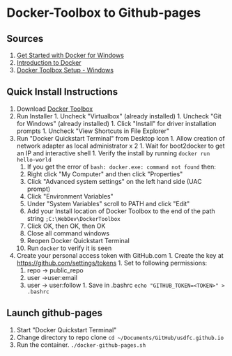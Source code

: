 # Docker-Toolbox to Github-pages

## Sources
  1. [Get Started with Docker for Windows](https://docs.docker.com/windows/)
  1. [Introduction to Docker](https://fast.wistia.net/embed/iframe/u3w34ozv6x)
  1. [Docker Toolbox Setup - Windows](https://rominirani.com/2015/08/15/docker-toolbox-setup-windows/)

## Quick Install Instructions
  1. Download [Docker Toolbox](https://www.docker.com/products/docker-toolbox)
  1. Run Installer
    1. Uncheck "Virtualbox" (already installed)
    1. Uncheck "Git for Windows" (already installed)
    1. Click "Install" for driver installation prompts
    1. Uncheck "View Shortcuts in File Explorer"
  1. Run "Docker Quickstart Terminal" from Desktop Icon
    1. Allow creation of network adapter as local administrator x 2
    1. Wait for boot2docker to get an IP and interactive shell
    1. Verify the install by running `docker run hello-world`
      1. If you get the error of `bash: docker.exe: command not found` then:
        1. Right click "My Computer" and then click "Properties"
        1. Click "Advanced system settings" on the left hand side (UAC prompt)
        1. Click "Environment Variables"
        1. Under "System Variables" scroll to PATH and click "Edit"
        1. Add your Install location of Docker Toolbox to the end of the path string
        `;C:\WebDev\DockerToolbox`
        1. Click OK, then OK, then OK
        1. Close all command windows
        1. Reopen Docker Quickstart Terminal
        1. Run `docker` to verify it is seen
  1. Create your personal access token with GitHub.com
    1. Create the key at https://github.com/settings/tokens
    1. Set to following permissions:
      1. repo -> public_repo
      1. user ->user:email
      1. user -> user:follow
    1. Save in .bashrc
    `echo "GITHUB_TOKEN=<TOKEN>" > .bashrc`

## Launch github-pages
  1. Start "Docker Quickstart Terminal"        
  1. Change directory to repo clone
  `cd ~/Documents/GitHub/usdfc.github.io`
  1. Run the container.
  `./docker-github-pages.sh`
